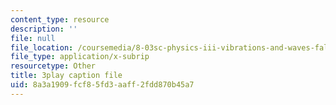 ```yaml
---
content_type: resource
description: ''
file: null
file_location: /coursemedia/8-03sc-physics-iii-vibrations-and-waves-fall-2016/8a3a1909fcf85fd3aaff2fdd870b45a7_BX4QPdP7fT8.vtt
file_type: application/x-subrip
resourcetype: Other
title: 3play caption file
uid: 8a3a1909-fcf8-5fd3-aaff-2fdd870b45a7
---
```


